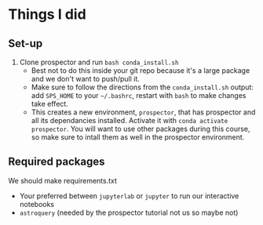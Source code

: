# Things I did

## Set-up

1. Clone prospector and run `bash conda_install.sh`
    - Best not to do this inside your git repo because it's a large package and we don't want to push/pull it. 
    - Make sure to follow the directions from the `conda_install.sh` output: add `SPS_HOME` to your `~/.bashrc`, restart with `bash` to make changes take effect.
    - This creates a new environment, `prospector`, that has prospector and all its dependancies installed. Activate it with `conda activate prospector`. You will want to use other packages during this course, so make sure to intall them as well in the prospector environment.







## Required packages
We should make requirements.txt
- Your preferred between `jupyterlab` or `jupyter` to run our interactive notebooks
- `astroquery` (needed by the prospector tutorial not us so maybe not)
